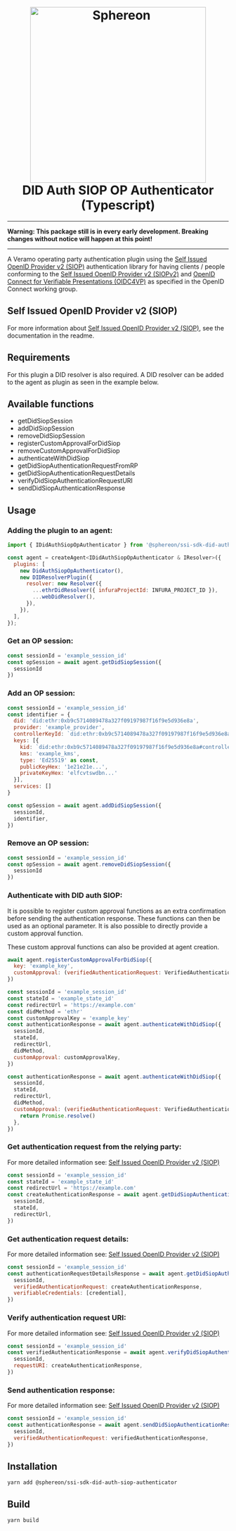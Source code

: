<!--suppress HtmlDeprecatedAttribute -->
<h1 align="center">
  <br>
  <a href="https://www.sphereon.com"><img src="https://sphereon.com/content/themes/sphereon/assets/img/logo.svg" alt="Sphereon" width="400"></a>
  <br>DID Auth SIOP OP Authenticator (Typescript) 
  <br>
</h1>

---

**Warning: This package still is in every early development. Breaking changes without notice will happen at this point!**

---

A Veramo operating party authentication plugin using the [Self Issued OpenID Provider v2 (SIOP)](https://github.com/Sphereon-Opensource/did-auth-siop) authentication library for having clients / people conforming to
the [Self Issued OpenID Provider v2 (SIOPv2)](https://openid.net/specs/openid-connect-self-issued-v2-1_0.html)
and  [OpenID Connect for Verifiable Presentations (OIDC4VP)](https://openid.net/specs/openid-connect-4-verifiable-presentations-1_0.html)
as specified in the OpenID Connect working group.

## Self Issued OpenID Provider v2 (SIOP)

For more information about [Self Issued OpenID Provider v2 (SIOP)](https://github.com/Sphereon-Opensource/did-auth-siop#introduction), see the documentation in the readme.

## Requirements
For this plugin a DID resolver is also required. A DID resolver can be added to the agent as plugin as seen in the example below.

## Available functions

* getDidSiopSession
* addDidSiopSession
* removeDidSiopSession
* registerCustomApprovalForDidSiop
* removeCustomApprovalForDidSiop
* authenticateWithDidSiop
* getDidSiopAuthenticationRequestFromRP
* getDidSiopAuthenticationRequestDetails
* verifyDidSiopAuthenticationRequestURI
* sendDidSiopAuthenticationResponse

## Usage

### Adding the plugin to an agent:

```js
import { IDidAuthSiopOpAuthenticator } from '@sphereon/ssi-sdk-did-auth-siop-authenticator'

const agent = createAgent<IDidAuthSiopOpAuthenticator & IResolver>({
  plugins: [
    new DidAuthSiopOpAuthenticator(),
    new DIDResolverPlugin({
      resolver: new Resolver({
        ...ethrDidResolver({ infuraProjectId: INFURA_PROJECT_ID }),
        ...webDidResolver(),
      }),
    }),
  ],
});
```

### Get an OP session:

```js
const sessionId = 'example_session_id'
const opSession = await agent.getDidSiopSession({
  sessionId
})
```

### Add an OP session:

```js
const sessionId = 'example_session_id'
const identifier = {
  did: 'did:ethr:0xb9c5714089478a327f09197987f16f9e5d936e8a',
  provider: 'example_provider',
  controllerKeyId: `did:ethr:0xb9c5714089478a327f09197987f16f9e5d936e8a#controller`,
  keys: [{
    kid: `did:ethr:0xb9c5714089478a327f09197987f16f9e5d936e8a#controller`,
    kms: 'example_kms',
    type: 'Ed25519' as const,
    publicKeyHex: '1e21e21e...',
    privateKeyHex: 'elfcvtswdbn...'
  }],
  services: []
}

const opSession = await agent.addDidSiopSession({
  sessionId,
  identifier,
})
```

### Remove an OP session:

```js
const sessionId = 'example_session_id'
const opSession = await agent.removeDidSiopSession({
  sessionId
})
```

### Authenticate with DID auth SIOP:

It is possible to register custom approval functions as an extra confirmation before sending the authentication response.
These functions can then be used as an optional parameter. It is also possible to directly provide a custom approval function.

These custom approval functions can also be provided at agent creation.

```js
await agent.registerCustomApprovalForDidSiop({
  key: 'example_key',
  customApproval: (verifiedAuthenticationRequest: VerifiedAuthenticationRequestWithJWT) => Promise.resolve()
})
```

```js
const sessionId = 'example_session_id'
const stateId = 'example_state_id'
const redirectUrl = 'https://example.com'
const didMethod = 'ethr'
const customApprovalKey = 'example_key'
const authenticationResponse = await agent.authenticateWithDidSiop({
  sessionId,
  stateId,
  redirectUrl,
  didMethod,
  customApproval: customApprovalKey,
})
```

```js
const authenticationResponse = await agent.authenticateWithDidSiop({
  sessionId,
  stateId,
  redirectUrl,
  didMethod,
  customApproval: (verifiedAuthenticationRequest: VerifiedAuthenticationRequestWithJWT) => {
    return Promise.resolve()
  },
})
```

### Get authentication request from the relying party:

For more detailed information see: [Self Issued OpenID Provider v2 (SIOP)](https://github.com/Sphereon-Opensource/did-auth-siop#rp-creates-the-authentication-request) 

```js
const sessionId = 'example_session_id'
const stateId = 'example_state_id'
const redirectUrl = 'https://example.com'
const createAuthenticationResponse = await agent.getDidSiopAuthenticationRequestFromRP({
  sessionId,
  stateId,
  redirectUrl,
})
```

### Get authentication request details:

For more detailed information see: [Self Issued OpenID Provider v2 (SIOP)](https://github.com/Sphereon-Opensource/did-auth-siop#op-presentation-exchange)


```js
const sessionId = 'example_session_id'
const authenticationRequestDetailsResponse = await agent.getDidSiopAuthenticationRequestDetails({
  sessionId,
  verifiedAuthenticationRequest: createAuthenticationResponse,
  verifiableCredentials: [credential],
})
```

### Verify authentication request URI:

For more detailed information see: [Self Issued OpenID Provider v2 (SIOP)](https://github.com/Sphereon-Opensource/did-auth-siop#op-authentication-request-verification)

```js
const sessionId = 'example_session_id'
const verifiedAuthenticationResponse = await agent.verifyDidSiopAuthenticationRequestURI({
  sessionId,
  requestURI: createAuthenticationResponse,
})
```

### Send authentication response:

For more detailed information see: [Self Issued OpenID Provider v2 (SIOP)](https://github.com/Sphereon-Opensource/did-auth-siop#op-creates-the-authentication-response-using-the-verified-request)

```js
const sessionId = 'example_session_id'
const authenticationResponse = await agent.sendDidSiopAuthenticationResponse({
  sessionId,
  verifiedAuthenticationRequest: verifiedAuthenticationResponse,
})
```

## Installation

```shell
yarn add @sphereon/ssi-sdk-did-auth-siop-authenticator
```

## Build

```shell
yarn build
```
